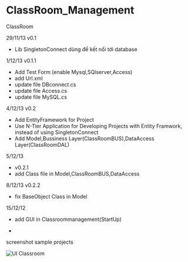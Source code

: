 ClassRoom_Management
====================

ClassRoom

29/11/13
v0.1 
- Lib SingletonConnect dùng để kết nối tới database 

1/12/13
v0.1.1 

- Add Test Form (enable Mysql,SQlserver,Access)
- add Url.xml 
- update file DBconnect.cs
- update file Access.cs
- update file MySQL.cs


4/12/13
v0.2
- Add EntityFramework for Project
- Use N-Tier Application for Developing Projects with Entity Framwork, instead of using SingletonConnect
- Add Model,Bussiness Layer(ClassRoomBUS),DataAccess Layer(ClassRoomDAL)


5/12/13
- v0.2.1
- add Class file in Model,ClassRoomBUS,DataAccess

8/12/13
v0.2.2
- fix BaseObject Class in Model

15/12/12
- add GUI in Classroommanagement(StartUp)
+ 

screenshot sample projects


![UI Classroom](https://fbcdn-sphotos-c-a.akamaihd.net/hphotos-ak-xpa1/t31.0-8/1529960_587607767979140_812678862_o.jpg)


